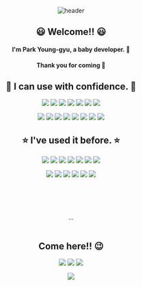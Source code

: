 <div align="center">
  
![header](https://capsule-render.vercel.app/api?type=waving&color=auto&height=300&section=header&text=Bzeromo&fontSize=90&animation=scaleIn&fontAlign=70)
  
## 😃 Welcome!! 😃
  
#### I'm Park Young-gyu, a baby developer. 👶
#### Thank you for coming 🙌

## 🌟 I can use with confidence. 🌟
  
![](https://img.shields.io/badge/JAVA-2F2625?style=flat-square&logo=CoffeeScript&logoColor=white) ![](https://img.shields.io/badge/Python-3776AB?style=flat-square&logo=Python&logoColor=white) ![](https://img.shields.io/badge/JavaScript-F7DF1E?style=flat-square&logo=JavaScript&logoColor=white ) ![](https://img.shields.io/badge/TypeScript-3178C6?style=flat-square&logo=TypeScript&logoColor=white) ![](https://img.shields.io/badge/Dart-0175C2?style=flat-square&logo=Dart&logoColor=white) ![](https://img.shields.io/badge/CSS3-1572B6?style=flat-square&logo=CSS3&logoColor=white) ![](https://img.shields.io/badge/HTML5-E34F26?style=flat-square&logo=HTML5&logoColor=white)

![](https://img.shields.io/badge/Node.js-339933?style=flat-square&logo=Node.js&logoColor=white) ![](https://img.shields.io/badge/React-61DAFB?style=flat-square&logo=React&logoColor=white ) ![](https://img.shields.io/badge/Flutter-02569B?style=flat-square&logo=Flutter&logoColor=white) ![](https://img.shields.io/badge/Docker-2496ED?style=flat-square&logo=Docker&logoColor=white) ![](https://img.shields.io/badge/Git-F05032?style=flat-square&logo=Git&logoColor=white) ![](https://img.shields.io/badge/Firebase-FFCA28?style=flat-square&logo=Firebase&logoColor=white) ![](https://img.shields.io/badge/Naver%20Cloud-03C75A?style=flat-square&logo=Naver&logoColor=white) ![](https://img.shields.io/badge/Figma-F24E1E?style=flat-square&logo=Figma&logoColor=white) 
  
## ⭐ I've used it before. ⭐

![](https://img.shields.io/badge/Spring-6DB33F?style=flat-square&logo=Spring&logoColor=white) ![](https://img.shields.io/badge/MySQL-4479A1?style=flat-square&logo=MySQL&logoColor=white) ![](https://img.shields.io/badge/InfluxDB-22ADF6?style=flat-square&logo=InfluxDB&logoColor=white) ![](https://img.shields.io/badge/Jenkins-D24939?style=flat-square&logo=Jenkins&logoColor=white) ![](https://img.shields.io/badge/Harbor-60B932?style=flat-square&logo=Harbor&logoColor=white) ![](https://img.shields.io/badge/Prometheus-E6522C?style=flat-square&logo=Prometheus&logoColor=white) ![](https://img.shields.io/badge/Grafana-F46800?style=flat-square&logo=Grafana&logoColor=white ) 

  ![](https://img.shields.io/badge/Elasticsearch-005571?style=flat-square&logo=Elasticsearch&logoColor=white) ![](https://img.shields.io/badge/Logstash-005571?style=flat-square&logo=Logstash&logoColor=white) ![](https://img.shields.io/badge/Kibana-005571?style=flat-square&logo=Kibana&logoColor=white ) ![](https://img.shields.io/badge/SonarQube-4E9BCD?style=flat-square&logo=SonarQube&logoColor=white) ![](https://img.shields.io/badge/JUnit5-25A162?style=flat-square&logo=JUnit5&logoColor=white) ![](https://img.shields.io/badge/Kubernetes-326CE5?style=flat-square&logo=Kubernetes&logoColor=white)
  
<br/>
  <br/>
  <br/>
  <br/>
  ...
  <br/>
  <br/>
  
  
## Come here!! 😉

![](https://img.shields.io/badge/Bzeromo's%20Tech%20Blog-20C997?style=flat-square&logo=Velog&logoColor=white&link=https://velog.io/@bzeromo ) ![](https://img.shields.io/badge/Bzeromo's%20Instagram-E4405F?style=flat-square&logo=Instagram&logoColor=white&link=https://www.instagram.com/b_zero_mo/) ![]( https://img.shields.io/badge/Bzeromo's%20Life%20Blog-03C75A?style=flat-square&logo=Naver&logoColor=white&link=https://blog.naver.com/dudrb5260)



![](https://capsule-render.vercel.app/api?type=waving&color=auto&height=300&section=footer)
</div>
